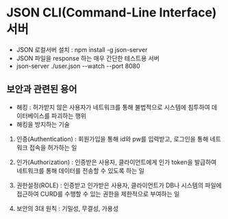 # JSON CLI(Command-Line Interface) 서버

- JSON 로컬서버 설치 : npm install -g json-server
- JSON 파일을 response 하는 매우 간단한 테스트용 서버
- json-server ./user.json --watch --port 8080

## 보안과 관련된 용어

- 해킹 : 허가받지 않은 사용자가 네트워크를 통해 불법적으로 시스템에 침투하여 데이터베이스를 파괴하는 행위
- 해킹을 방지하는 기술

1. 인증(Authentication) : 회원가입을 통해 id와 pw를 입력받고, 로그인을 통해 네트워크 접속을 허가하는 일
2. 인가(Authorization) : 인증받은 사용자, 클라이언트에게 인가 token을 발급하여 네트워크를 통해 데이터를 전송할 수 있도록 하는 일
3. 권한설정(ROLE) : 인증받고 인가받은 사용자, 클라이언트가 DB나 시스템의 파일에 접근하여 CURD를 수행할 수 있는 권한을 제한적으로 부여하는 일

4. 보안의 3대 원칙 : 기밀성, 무결성, 가용성
